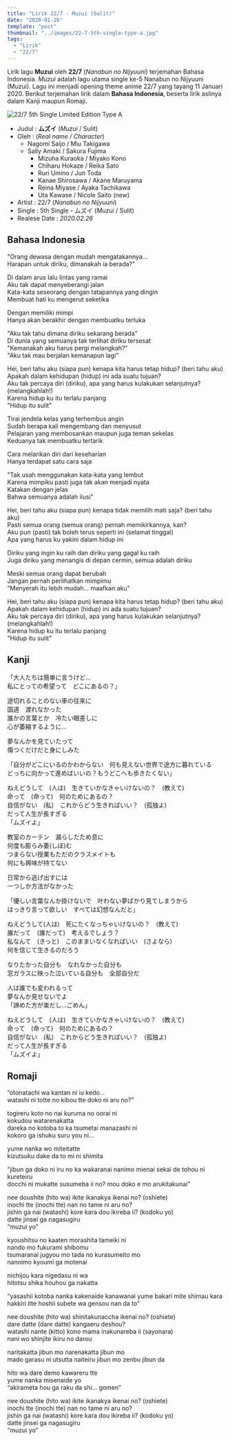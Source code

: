 ```yaml
---
title: "Lirik 22/7 - Muzui (Sulit)"
date: "2020-01-26"
template: "post"
thumbnail: "../images/22-7-5th-single-type-a.jpg"
tags:
  - "Lirik"
  - "22/7"
---
```


Lirik lagu **Muzui** oleh **22/7** (_Nanabun no Nijyuuni_) terjemahan Bahasa Indonesia. _Muzui_ adalah lagu utama single ke-5 Nanabun no Nijyuuni (Muzui). Lagu ini menjadi opening theme anime 22/7 yang tayang 11 Januari 2020. Berikut terjemahan lirik dalam **Bahasa Indonesia**, beserta lirik aslinya dalam Kanji maupun Romaji.

<div class="cdcover">
 <img src="../images/22-7-5th-single-type-a.jpg" alt="22/7 5th Single Limited Edition Type A"/>
</div>

- Judul : **ムズイ** (_Muzui_ / Sulit)
- Oleh : (_Real name / Character_)
  - Nagomi Saijo / Miu Takigawa
  - Sally Amaki / Sakura Fujima
    - Mizuha Kuraoka / Miyako Kono
    - Chiharu Hokaze / Reika Sato
    - Ruri Umino / Jun Toda
    - Kanae Shirosawa / Akane Maruyama
    - Reina Miyase / Ayaka Tachikawa
    - Uta Kawase / Nicole Saito (new)
- Artist : 22/7 (_Nanabun no Nijyuuni_)
- Single : 5th Single - ムズイ (_Muzui_ / Sulit)
- Realese Date : _2020.02.26_

## Bahasa Indonesia

"Orang dewasa dengan mudah mengatakannya...<br/>
Harapan untuk diriku, dimanakah ia berada?"<br/>

Di dalam arus lalu lintas yang ramai<br/>
Aku tak dapat menyeberangi jalan<br/>
Kata-kata seseorang dengan tatapannya yang dingin<br/>
Membuat hati ku mengerut seketika<br/>

Dengan memiliki mimpi<br/>
Hanya akan berakhir dengan membuatku terluka<br/>

"Aku tak tahu dimana diriku sekarang berada"<br/>
Di dunia yang semuanya tak terlihat diriku tersesat<br/>
"Kemanakah aku harus pergi melangkah?"<br/>
"Aku tak mau berjalan kemanapun lagi"<br/>

Hei, beri tahu aku (siapa pun) kenapa kita harus tetap hidup? (beri tahu aku)<br/>
Apakah dalam kehidupan (hidup) ini ada suatu tujuan?<br/>
Aku tak percaya diri (diriku), apa yang harus kulakukan selanjutnya? (melangkahlah!)<br/>
Karena hidup ku itu terlalu panjang<br/>
"Hidup itu sulit"<br/>

Tirai jendela kelas yang terhembus angin<br/>
Sudah berapa kali mengembang dan menyusut<br/>
Pelajaran yang membosankan maupun juga teman sekelas<br/>
Keduanya tak membuatku tertarik<br/>

Cara melarikan diri dari keseharian<br/>
Hanya terdapat satu cara saja<br/>

"Tak usah menggunakan kata-kata yang lembut<br/>
Karena mimpiku pasti juga tak akan menjadi nyata<br/>
Katakan dengan jelas<br/>
Bahwa semuanya adalah ilusi"<br/>

Hei, beri tahu aku (siapa pun) kenapa tidak memilih mati saja? (beri tahu aku)<br/>
Pasti semua orang (semua orang) pernah memikirkannya, kan?<br/>
Aku pun (pasti) tak boleh terus seperti ini (selamat tinggal)<br/>
Apa yang harus ku yakini dalam hidup ini<br/>

Diriku yang ingin ku raih dan diriku yang gagal ku raih<br/>
Juga diriku yang menangis di depan cermin, semua adalah diriku<br/>

Meski semua orang dapat berubah<br/>
Jangan pernah perlihatkan mimpimu<br/>
"Menyerah itu lebih mudah... maafkan aku"<br/>

Hei, beri tahu aku (siapa pun) kenapa kita harus tetap hidup? (beri tahu aku)<br/>
Apakah dalam kehidupan (hidup) ini ada suatu tujuan?<br/>
Aku tak percaya diri (diriku), apa yang harus kulakukan selanjutnya? (melangkahlah!)<br/>
Karena hidup ku itu terlalu panjang<br/>
"Hidup itu sulit"<br/>

## Kanji

「大人たちは簡単に言うけど…<br/>
私にとっての希望って　どこにあるの？」<br/>

途切れることのない車の往来に<br/>
国道　渡れなかった<br/>
誰かの言葉とか　冷たい眼差しに<br/>
心が萎縮するように…<br/>

夢なんかを見ていたって<br/>
傷つくだけだと身にしみた<br/>

「自分がどこにいるのかわからない　何も見えない世界で途方に暮れている<br/>
どっちに向かって進めばいいの？もうどこへも歩きたくない」<br/>

ねえどうして　(人は)　生きていかなきゃいけないの？　(教えて)<br/>
命って　(命って)　何のためにあるの？<br/>
自信がない　(私)　これからどう生きればいい？　(孤独よ)<br/>
だって人生が長すぎる<br/>
「ムズイよ」<br/>

教室のカーテン　漏らしたため息に<br/>
何度も膨らみ萎(しぼ)む<br/>
つまらない授業もただのクラスメイトも<br/>
何にも興味が持てない<br/>

日常から逃げ出すには<br/>
一つしか方法がなかった<br/>

「優しい言葉なんか掛けないで　叶わない夢ばかり見てしまうから<br/>
はっきり言って欲しい　すべては幻想なんだと」<br/>

ねえどうして(人は)　死にたくなっちゃいけないの？　(教えて)<br/>
誰だって　(誰だって)　考えるでしょう？<br/>
私なんて　(きっと)　このままいなくなればいい　(さよなら)<br/>
何を信じて生きるのだろう<br/>

なりたかった自分も　なれなかった自分も<br/>
窓ガラスに映った泣いている自分も　全部自分だ<br/>

人は誰でも変われるって<br/>
夢なんか見せないでよ<br/>
「諦めた方が楽だし…ごめん」<br/>

ねえどうして　(人は)　生きていかなきゃいけないの？　(教えて)<br/>
命って　(命って)　何のためにあるの？<br/>
自信がない　(私)　これからどう生きればいい？　(孤独よ)<br/>
だって人生が長すぎる<br/>
「ムズイよ」<br/>

## Romaji

“otonatachi wa kantan ni iu kedo…<br/>
watashi ni totte no kibou tte doko ni aru no?”<br/>

togireru koto no nai kuruma no oorai ni<br/>
kokudou watarenakatta<br/>
dareka no kotoba to ka tsumetai manazashi ni<br/>
kokoro ga ishuku suru you ni…<br/>

yume nanka wo miteitatte<br/>
kizutsuku dake da to mi ni shimita<br/>

“jibun ga doko ni iru no ka wakaranai nanimo mienai sekai de tohou ni kureteiru<br/>
docchi ni mukatte susumeba ii no? mou doko e mo arukitakunai”<br/>

nee doushite (hito wa) ikite ikanakya ikenai no? (oshiete)<br/>
inochi tte (inochi tte) nan no tame ni aru no?<br/>
jishin ga nai (watashi) kore kara dou ikireba ii? (kodoku yo)<br/>
datte jinsei ga nagasugiru<br/>
“muzui yo”<br/>

kyoushitsu no kaaten morashita tameiki ni<br/>
nando mo fukurami shibomu<br/>
tsumaranai jugyou mo tada no kurasumeito mo<br/>
nannimo kyoumi ga motenai<br/>

nichijou kara nigedasu ni wa<br/>
hitotsu shika houhou ga nakatta<br/>

“yasashii kotoba nanka kakenaide kanawanai yume bakari mite shimau kara<br/>
hakkiri itte hoshii subete wa gensou nan da to”<br/>

nee doushite (hito wa) shinitakunaccha ikenai no? (oshiete)<br/>
dare datte (dare datte) kangaeru deshou?<br/>
watashi nante (kitto) kono mama inakunareba ii (sayonara)<br/>
nani wo shinjite ikiru no darou<br/>

naritakatta jibun mo narenakatta jibun mo<br/>
mado garasu ni utsutta naiteiru jibun mo zenbu jibun da<br/>

hito wa dare demo kawareru tte<br/>
yume nanka misenaide yo<br/>
“akirameta hou ga raku da shi… gomen”<br/>

nee doushite (hito wa) ikite ikanakya ikenai no? (oshiete)<br/>
inochi tte (inochi tte) nan no tame ni aru no?<br/>
jishin ga nai (watashi) kore kara dou ikireba ii? (kodoku yo)<br/>
datte jinsei ga nagasugiru<br/>
“muzui yo”<br/>
